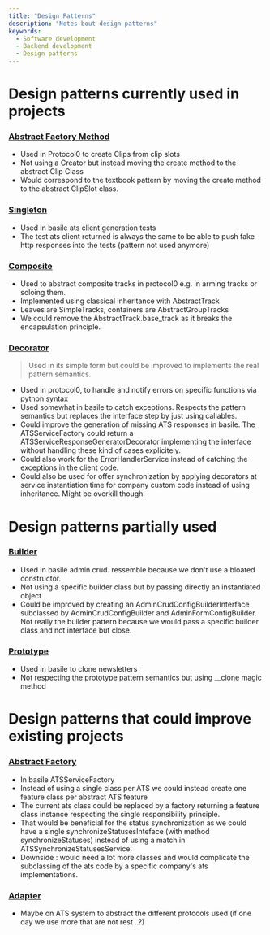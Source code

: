 ```yaml
---
title: "Design Patterns"
description: "Notes bout design patterns"
keywords:
  - Software development
  - Backend development
  - Design patterns
---
```


# Design patterns currently used in projects

### [Abstract Factory Method](https://refactoring.guru/design-patterns/factory-method)

- Used in Protocol0 to create Clips from clip slots
- Not using a Creator but instead moving the create method to the abstract Clip Class
- Would correspond to the textbook pattern by moving the create method to the abstract ClipSlot class.

### [Singleton](https://refactoring.guru/design-patterns/singleton)

- Used in basile ats client generation tests
- The test ats client returned is always the same to be able to push fake http responses into the tests (pattern not used anymore)

### [Composite](https://refactoring.guru/design-patterns/composite)

- Used to abstract composite tracks in protocol0 e.g. in arming tracks or soloing them.
- Implemented using classical inheritance with AbstractTrack
- Leaves are SimpleTracks, containers are AbstractGroupTracks
- We could remove the AbstractTrack.base_track as it breaks the encapsulation principle.

### [Decorator](https://refactoring.guru/design-patterns/decorator)

> Used in its simple form but could be improved to implements the real pattern semantics.

- Used in protocol0, to handle and notify errors on specific functions via python syntax
- Used somewhat in basile to catch exceptions. Respects the pattern semantics but replaces the interface step by just using callables.
- Could improve the generation of missing ATS responses in basile. The ATSServiceFactory could return a ATSServiceResponseGeneratorDecorator implementing the interface without handling these kind of cases explicitely.
- Could also work for the ErrorHandlerService instead of catching the exceptions in the client code.
- Could also be used for offer synchronization by applying decorators at service instantiation time for company custom code instead of using inheritance. Might be overkill though.  

# Design patterns partially used

### [Builder](https://refactoring.guru/design-patterns/builder)

- Used in basile admin crud. ressemble because we don't use a bloated constructor.
- Not using a specific builder class but by passing directly an instantiated object
- Could be improved by creating an AdminCrudConfigBuilderInterface subclassed by AdminCrudConfigBuilder and AdminFormConfigBuilder. Not really the builder pattern because we would pass a specific builder class and not interface but close.

### [Prototype](https://refactoring.guru/design-patterns/prototype)

- Used in basile to clone newsletters
- Not respecting the prototype pattern semantics but using __clone magic method

# Design patterns that could improve existing projects

### [Abstract Factory](https://refactoring.guru/design-patterns/abstract-factory)

- In basile ATSServiceFactory
- Instead of using a single class per ATS we could instead create one feature class per abstract ATS feature
- The current ats class could be replaced by a factory returning a feature class instance respecting the single responsibility principle.
- That would be beneficial for the status synchronization as we could have a single synchronizeStatusesInteface (with method synchronizeStatuses) instead of using a match in ATSSynchronizeStatusesService.
- Downside : would need a lot more classes and would complicate the subclassing of the ats code by a specific company's ats implementations.



### [Adapter](https://refactoring.guru/design-patterns/adapter)

- Maybe on ATS system to abstract the different protocols used (if one day we use more that are not rest ..?) 



